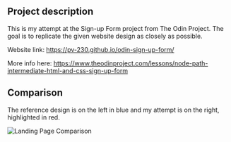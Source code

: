 ## Project description
This is my attempt at the Sign-up Form project from The Odin Project. The goal is to replicate the given website design as closely as possible.

Website link: https://pv-230.github.io/odin-sign-up-form/

More info here: https://www.theodinproject.com/lessons/node-path-intermediate-html-and-css-sign-up-form

## Comparison

The reference design is on the left in blue and my attempt is on the right, highlighted in red.

![Landing Page Comparison](https://i.imgur.com/RuqfAPM.png)
